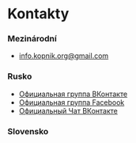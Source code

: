 # Kontakty

### Mezinárodní

- [info.kopnik.org@gmail.com](mailto:info.kopnik.org@gmail.com)

### Rusko

- [Официальная группа ВКонтакте](https://vk.com/kopnik_org)
- [Официальная группа Facebook](https://www.facebook.com/kopnik.org)
- [Официальный Чат ВКонтакте](https://vk.me/join/gPg9/g6wjgknBe034BdDdOdcjvU1MtJKZ7o=)

### Slovensko
